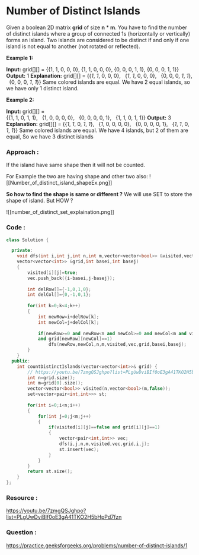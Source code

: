 # Number of Distinct Islands


Given a boolean 2D matrix **grid** of size **n** * **m**. You have to find the number of distinct islands where a group of connected 1s (horizontally or vertically) forms an island. Two islands are considered to be distinct if and only if one island is not equal to another (not rotated or reflected).

**Example 1:**

**Input:**
grid[][] = 
		{{1, 1, 0, 0, 0},
            {1, 1, 0, 0, 0},
            {0, 0, 0, 1, 1},
            {0, 0, 0, 1, 1}}
**Output:**
1
**Explanation:**
grid[][] = 
		{{*1*, *1*, 0, 0, 0}, 
            {*1*, *1*, 0, 0, 0}, 
            {0, 0, 0, *1*, *1*}, 
            {0, 0, 0, *1*, *1*}}
Same colored islands are equal.
We have 2 equal islands, so we 
have only 1 distinct island.

**Example 2:**

**Input:**
grid[][] =     
		{{1, 1, 0, 1, 1},
            {1, 0, 0, 0, 0},
            {0, 0, 0, 0, 1},
            {1, 1, 0, 1, 1}}
**Output:**
3
**Explanation:**
grid[][] = 
		{{*1*, *1*, 0, *1*, *1*}, 
            {*1*, 0, 0, 0, 0}, 
            {0, 0, 0, 0, *1*}, 
            {*1*, *1*, 0, *1*, *1*}}
Same colored islands are equal.
We have 4 islands, but 2 of them
are equal, So we have 3 distinct islands



### Approach :

If the island have same shape then it will not be counted.

For Example the two are having shape and other two also:
![[Number_of_distinct_island_shapeEx.png]]

**So how to find the shape is same or different ?**
We will use SET to store the shape of island. But HOW ?

![[number_of_distinct_set_explaination.png]]


### Code :

```cpp
class Solution {

  private:
    void dfs(int i,int j,int n,int m,vector<vector<bool>> &visited,vector<pair<int,int>> &vec,
    vector<vector<int>> &grid,int basei,int basej)
    {
        visited[i][j]=true;
        vec.push_back({i-basei,j-basej});
        
        int delRow[]={-1,0,1,0};
        int delCol[]={0,-1,0,1};
        
        for(int k=0;k<4;k++)
        {
            int newRow=i+delRow[k];
            int newCol=j+delCol[k];
            
            if(newRow>=0 and newRow<n and newCol>=0 and newCol<m and visited[newRow][newCol]==false
            and grid[newRow][newCol]==1)
                dfs(newRow,newCol,n,m,visited,vec,grid,basei,basej);
        }
    }
  public:
    int countDistinctIslands(vector<vector<int>>& grid) {
        // https://youtu.be/7zmgQSJghpo?list=PLgUwDviBIf0oE3gA41TKO2H5bHpPd7fzn
        int n=grid.size();
        int m=grid[0].size();
        vector<vector<bool>> visited(n,vector<bool>(m,false));
        set<vector<pair<int,int>>> st;
        
        for(int i=0;i<n;i++)
        {
            for(int j=0;j<m;j++)
            {
                if(visited[i][j]==false and grid[i][j]==1)
                {
                    vector<pair<int,int>> vec;
                    dfs(i,j,n,m,visited,vec,grid,i,j);
                    st.insert(vec);
                }
            }
        }
        return st.size();
    }
};
```



### Resource :
https://youtu.be/7zmgQSJghpo?list=PLgUwDviBIf0oE3gA41TKO2H5bHpPd7fzn


### Question :
https://practice.geeksforgeeks.org/problems/number-of-distinct-islands/1